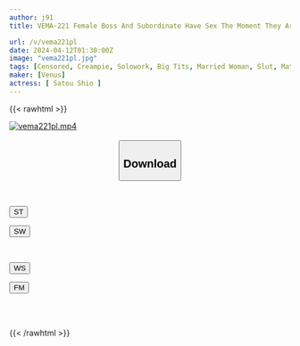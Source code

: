 ```yaml
---
author: j91
title: VEMA-221 Female Boss And Subordinate Have Sex The Moment They Are Alone In The Office Shio Sato

url: /v/vema221pl
date: 2024-04-12T01:30:00Z
image: "vema221pl.jpg"
tags: [Censored, Creampie, Solowork, Big Tits, Married Woman, Slut, Mature Woman	]
maker: [Venus]
actress: [ Satou Shio ]
---
```



{{< rawhtml >}}

<div class="video" data-videoid="LqrLPRq8AwtRlVJ">
    <a href="javascript:;">
        <img src="/v/vema221pl/vema221pl.jpg" width="WIDTH" height="HEIGHT" alt="vema221pl.mp4" loading="lazy">
    </a>
</div>

<script type="text/javascript" src="https://j91.asia/asset/on-demand-st.js"></script>

<br>
  <link rel="stylesheet" href="https://j91.asia/asset/bs5.css">
  
  <center>
  <button class="btn btn-primary" type="button" data-bs-toggle="collapse" data-bs-target=".multi-collapse" aria-expanded="false" aria-controls="multiCollapseExample1 multiCollapseExample2"><h2>Download</h2></button></center>
</p>
<div class="row">
  <div class="col">
    <div class="collapse multi-collapse" id="multiCollapseExample1">
      <div class="card card-body">
	      	      <br>
<div class="buttons">  
<p><a href="https://streamtape.to/v/LqrLPRq8AwtRlVJ" target="_blank"><button class="btn-hover color-3"><i class="fa fa-download"></i> ST</button></a></p>
<p><a href="https://asnwish.com/2gg22zfiw1fr" target="_blank"><button class="btn-hover color-2"><i class="fa fa-download"></i> SW</button></a></p></div>
    </div>
  </div>
</div>
  <div class="col">
    <div class="collapse multi-collapse" id="multiCollapseExample2">
      <div class="card card-body">
	      <br>
<div class="buttons">
<p><a href="https://wolfstream.tv/enc8bjn4qh83"><button class="btn-hover color-9"><i class="fa fa-download"></i> WS</button></a></p>
<p><a href="https://filemoon.sx/d/nq71ayvhoabx"><button class="btn-hover color-8"><i class="fa fa-download"></i> FM</button></a></p></div>
<br><br>
      </div>
    </div>
  </div>
</div>

{{< /rawhtml >}}